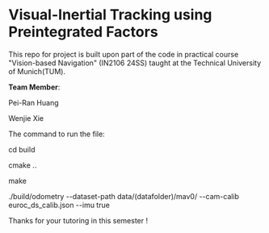 # Visual-Inertial Tracking using Preintegrated Factors

This repo for project is built upon part of the code in practical course "Vision-based Navigation" (IN2106 24SS) taught at the Technical University of Munich(TUM). 

**Team Member**:


Pei-Ran Huang

Wenjie Xie


The command to run the file:

cd build

cmake ..

make

./build/odometry --dataset-path data/(datafolder)/mav0/ --cam-calib euroc_ds_calib.json --imu true


Thanks for your tutoring in this semester !